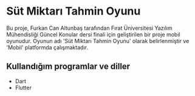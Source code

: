 # Süt Miktarı Tahmin Oyunu

Bu proje, Furkan Can Altunbaş tarafından Fırat Üniversitesi Yazılım Mühendisliği Güncel Konular dersi finali için geliştirilen bir proje mobil oyunudur. Oyunun adı 'Süt Miktarı Tahmin Oyunu' olarak belirlenmiştir ve 'Mobil' platformda çalışmaktadır.

## Kullandığım programlar ve diller
- Dart
- Flutter













